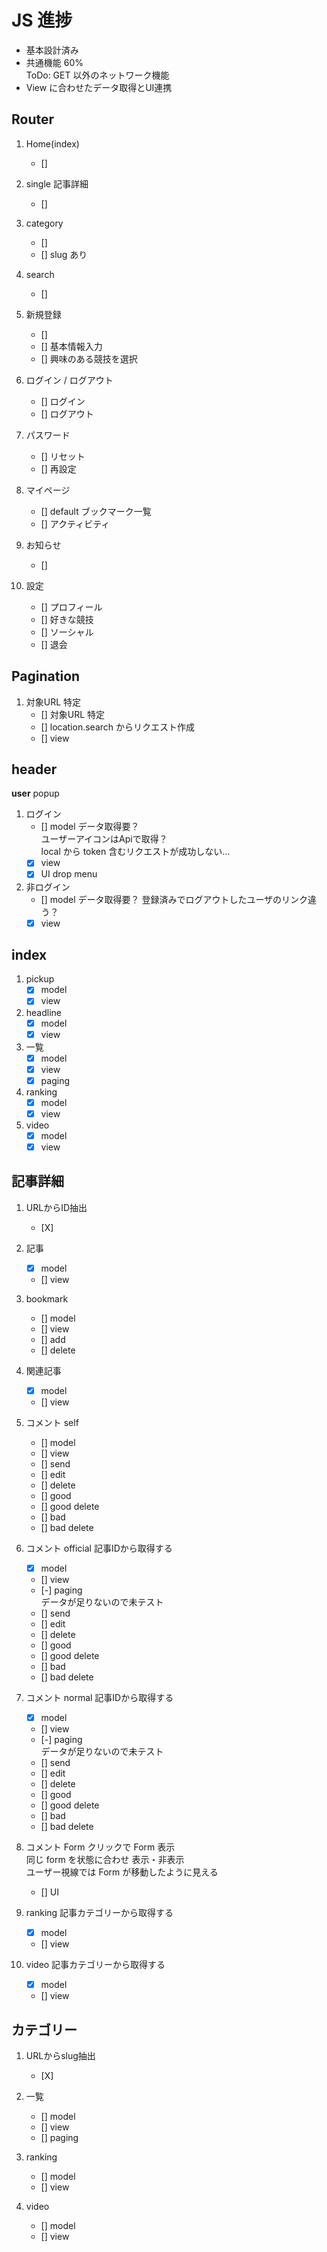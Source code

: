 # JS 進捗

- 基本設計済み
- 共通機能 60%  
    ToDo: GET 以外のネットワーク機能
- View に合わせたデータ取得とUI連携

## Router
1. Home(index)
    - []

1. single 記事詳細
    - []

1. category
    - []
    - [] slug あり

1. search
    - []

1. 新規登録
    - []
    - [] 基本情報入力
    - [] 興味のある競技を選択
    
1. ログイン / ログアウト
    - [] ログイン
    - [] ログアウト

1. パスワード
    - [] リセット
    - [] 再設定

1. マイページ
    - [] default ブックマーク一覧
    - [] アクティビティ

1. お知らせ
    - []

1. 設定
    - [] プロフィール
    - [] 好きな競技
    - [] ソーシャル
    - [] 退会

## Pagination
1. 対象URL 特定
    - [] 対象URL 特定
    - [] location.search からリクエスト作成
    - [] view

## header
**user** popup

1. ログイン
    - [] model
    データ取得要？  
    ユーザーアイコンはApiで取得？  
    local から token 含むリクエストが成功しない...
    - [X] view
    - [X] UI drop menu

1. 非ログイン
    - [] model
    データ取得要？
    登録済みでログアウトしたユーザのリンク違う？
    - [X] view

## index
1. pickup
    - [X] model
    - [X] view
    
1. headline
    - [X] model
    - [X] view
    
1. 一覧
    - [X] model
    - [X] view
    - [X] paging
    
1. ranking
    - [X] model
    - [X] view
    
1. video
    - [X] model
    - [X] view
    
## 記事詳細
1. URLからID抽出
    - [X]

1. 記事
    - [X] model
    - [] view
    
1. bookmark
    - [] model
    - [] view
    - [] add
    - [] delete
    
1. 関連記事
    - [X] model
    - [] view
    
1. コメント self
    - [] model
    - [] view
    - [] send
    - [] edit
    - [] delete
    - [] good
    - [] good delete
    - [] bad
    - [] bad delete
    
1. コメント official
    記事IDから取得する
    - [X] model
    - [] view
    - [-] paging  
        データが足りないので未テスト
    - [] send
    - [] edit
    - [] delete
    - [] good
    - [] good delete
    - [] bad
    - [] bad delete
        
1. コメント normal
    記事IDから取得する
    - [X] model
    - [] view
    - [-] paging  
        データが足りないので未テスト
    - [] send
    - [] edit
    - [] delete
    - [] good
    - [] good delete
    - [] bad
    - [] bad delete
    
1. コメント Form
    クリックで Form 表示  
    同じ form を状態に合わせ 表示・非表示  
    ユーザー視線では Form が移動したように見える
    - [] UI
    
1. ranking
    記事カテゴリーから取得する
    - [X] model
    - [] view
    
1. video
    記事カテゴリーから取得する
    - [X] model
    - [] view

   
## カテゴリー
1. URLからslug抽出
    - [X]
    
1. 一覧
    - [] model
    - [] view
    - [] paging
        
1. ranking
    - [] model
    - [] view
    
1. video
    - [] model
    - [] view
